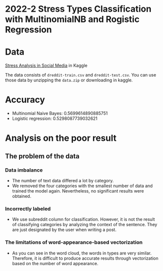 # 2022-2 Stress Types Classification with MultinomialNB and Rogistic Regression

# Data

[Stress Analysis in Social Media](https://www.kaggle.com/datasets/ruchi798/stress-analysis-in-social-media/code) in Kaggle

The data consists of `dreddit-train.csv` and `dreddit-test.csv`. You can use those data by unzipping the `data.zip` or downloading in kaggle.

# Accuracy

- Multinomial Naive Bayes: 0.5699614890885751
- Logistic regression: 0.5298087739032621

# Analysis on the poor result

## The problem of the data

### Data imbalance

- The number of text data differed a lot by category.
- We removed the four categories with the smallest number of data and trained the model again. Nevertheless, no significant results were obtained.

### Incorrectly labeled

- We use subreddit column for classification. However, it is not the result of classifying categories by analyzing the context of the sentence. They are just designated by the user when writing a post.

### The limitations of word-appearance-based vectorization

- As you can see in the word cloud, the words in types are very similar. Therefore, it is difficult to produce accurate results through vectorization based on the number of word appearance.
